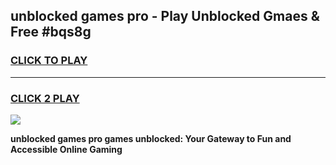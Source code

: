 
## unblocked games pro - Play Unblocked Gmaes & Free #bqs8g
<h3>
<a href="https://news.freeplayer.one?title=unblocked_games_pro&ref=24F">CLICK TO PLAY</a></h3>
<hr>

<h3>
<a href="https://news.freeplayer.one?title=unblocked_games_pro&ref=24F">CLICK 2 PLAY</a>
  
</h3>

<a href="https://news.freeplayer.one?title=unblocked_games_pro&ref=24F/"><img src="https://clearcache.store/games.png"></a>


**unblocked games pro games unblocked: Your Gateway to Fun and Accessible Online Gaming**
